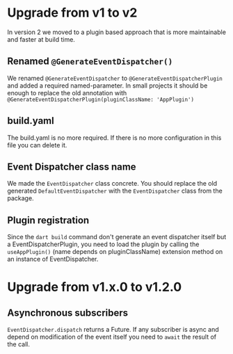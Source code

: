 # Upgrade from v1 to v2

In version 2 we moved to a plugin based approach that is more maintainable and faster at build time.

## Renamed `@GenerateEventDispatcher()`

We renamed `@GenerateEventDispatcher` to `@GenerateEventDispatcherPlugin` and added a required named-parameter.
In small projects it should be enough to replace the old annotation with
`@GenerateEventDispatcherPlugin(pluginClassName: 'AppPlugin')`

## build.yaml

The build.yaml is no more required. If there is no more configuration in this file you can delete it.

## Event Dispatcher class name

We made the `EventDispatcher` class concrete. You should replace the old generated `DefaultEventDispatcher` with the
`EventDispatcher` class from the package.

## Plugin registration

Since the `dart build` command don't generate an event dispatcher itself but a EventDispatcherPlugin, you need to load
the plugin by calling the `useAppPlugin()` (name depends on pluginClassName) extension method on an instance of
EventDispatcher.

# Upgrade from v1.x.0 to v1.2.0

## Asynchronous subscribers

`EventDispatcher.dispatch` returns a Future. If any subscriber is async and depend
on modification of the event itself you need to `await` the result of the call.  